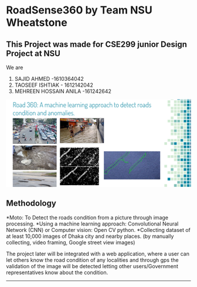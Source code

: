# RoadSense360 by Team NSU Wheatstone 


## This Project was made for CSE299 junior Design Project at NSU 

We are

1. SAJID AHMED -1610364042
2. TAOSEEF ISHTIAK - 1612142042
3. MEHREEN HOSSAIN ANILA -161242642

![RoadSense360: A machine learning approach to detect roads condition and anomalies](test_images/road.PNG)

## Methodology

*Moto: To Detect the roads condition from a picture through image processing.
*Using a machine learning approach: Convolutional Neural Network (CNN) or Computer vision: Open CV python. 
*Collecting dataset of at least 10,000 images of Dhaka city and nearby places. (by manually collecting, video framing, Google street view images)

The project later will be integrated with a web application, where a user can let others know the road condition of any localities and through gps the validation of the image will be detected letting other users/Government representatives know about the condition. 
***
